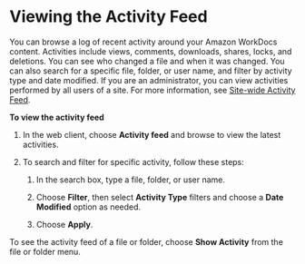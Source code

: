 # Viewing the Activity Feed<a name="activity_feed"></a>

You can browse a log of recent activity around your Amazon WorkDocs content\. Activities include views, comments, downloads, shares, locks, and deletions\. You can see who changed a file and when it was changed\. You can also search for a specific file, folder, or user name, and filter by activity type and date modified\. If you are an administrator, you can view activities performed by all users of a site\. For more information, see [Site\-wide Activity Feed](http://docs.aws.amazon.com/workdocs/latest/adminguide/site-activity.html)\.

**To view the activity feed**

1. In the web client, choose **Activity feed** and browse to view the latest activities\.

1. To search and filter for specific activity, follow these steps:

   1. In the search box, type a file, folder, or user name\.

   1. Choose **Filter**, then select **Activity Type** filters and choose a **Date Modified** option as needed\.

   1. Choose **Apply**\.

To see the activity feed of a file or folder, choose **Show Activity** from the file or folder menu\.